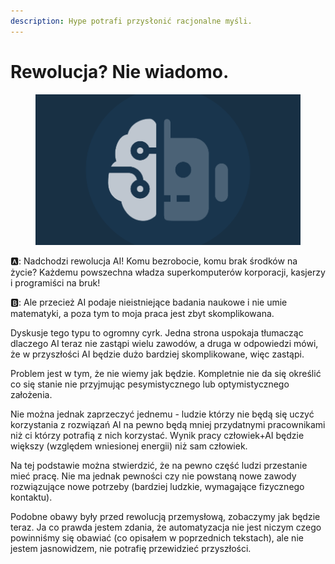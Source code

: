 ```yaml
---
description: Hype potrafi przysłonić racjonalne myśli.
---
```


# Rewolucja? Nie wiadomo.

<figure><img src="../../.gitbook/assets/image (17).png" alt=""><figcaption></figcaption></figure>

🅰️: Nadchodzi rewolucja AI! Komu bezrobocie, komu brak środków na życie? Każdemu powszechna władza superkomputerów korporacji, kasjerzy i programiści na bruk!

🅱️: Ale przecież AI podaje nieistniejące badania naukowe i nie umie matematyki, a poza tym to moja praca jest zbyt skomplikowana.

Dyskusje tego typu to ogromny cyrk. Jedna strona uspokaja tłumacząc dlaczego AI teraz nie zastąpi wielu zawodów, a druga w odpowiedzi mówi, że w przyszłości AI będzie dużo bardziej skomplikowane, więc zastąpi.

Problem jest w tym, że nie wiemy jak będzie. Kompletnie nie da się określić co się stanie nie przyjmując pesymistycznego lub optymistycznego założenia.

Nie można jednak zaprzeczyć jednemu - ludzie którzy nie będą się uczyć korzystania z rozwiązań AI na pewno będą mniej przydatnymi pracownikami niż ci którzy potrafią z nich korzystać. Wynik pracy człowiek+AI będzie większy (względem wniesionej energii) niż sam człowiek.

Na tej podstawie można stwierdzić, że na pewno część ludzi przestanie mieć pracę. Nie ma jednak pewności czy nie powstaną nowe zawody rozwiązujące nowe potrzeby (bardziej ludzkie, wymagające fizycznego kontaktu).

Podobne obawy były przed rewolucją przemysłową, zobaczymy jak będzie teraz. Ja co prawda jestem zdania, że automatyzacja nie jest niczym czego powinniśmy się obawiać (co opisałem w poprzednich tekstach), ale nie jestem jasnowidzem, nie potrafię przewidzieć przyszłości.
